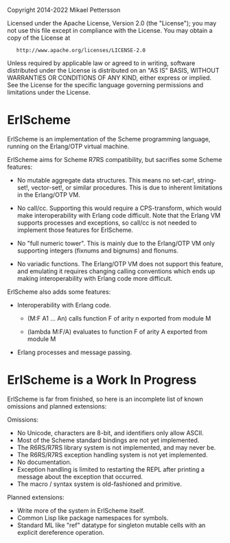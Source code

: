    Copyright 2014-2022 Mikael Pettersson

   Licensed under the Apache License, Version 2.0 (the "License");
   you may not use this file except in compliance with the License.
   You may obtain a copy of the License at

       http://www.apache.org/licenses/LICENSE-2.0

   Unless required by applicable law or agreed to in writing, software
   distributed under the License is distributed on an "AS IS" BASIS,
   WITHOUT WARRANTIES OR CONDITIONS OF ANY KIND, either express or implied.
   See the License for the specific language governing permissions and
   limitations under the License.

ErlScheme
=========

ErlScheme is an implementation of the Scheme programming language, running
on the Erlang/OTP virtual machine.

ErlScheme aims for Scheme R7RS compatibility, but sacrifies some Scheme
features:

- No mutable aggregate data structures.  This means no set-car!, string-set!,
  vector-set!, or similar procedures.  This is due to inherent limitations
  in the Erlang/OTP VM.

- No call/cc.  Supporting this would require a CPS-transform, which would
  make interoperability with Erlang code difficult.  Note that the Erlang
  VM supports processes and exceptions, so call/cc is not needed to implement
  those features for ErlScheme.

- No "full numeric tower".  This is mainly due to the Erlang/OTP VM only
  supporting integers (fixnums and bignums) and flonums.

- No variadic functions.  The Erlang/OTP VM does not support this feature,
  and emulating it requires changing calling conventions which ends up making
  interoperability with Erlang code more difficult.

ErlScheme also adds some features:

- Interoperability with Erlang code.

  * (M:F A1 ... An) calls function F of arity n exported from module M

  * (lambda M:F/A) evaluates to function F of arity A exported from module M

- Erlang processes and message passing.

ErlScheme is a Work In Progress
===============================

ErlScheme is far from finished, so here is an incomplete list of known
omissions and planned extensions:

Omissions:
- No Unicode, characters are 8-bit, and identifiers only allow ASCII.
- Most of the Scheme standard bindings are not yet implemented.
- The R6RS/R7RS library system is not implemented, and may never be.
- The R6RS/R7RS exception handling system is not yet implemented.
- No documentation.
- Exception handling is limited to restarting the REPL after printing
  a message about the exception that occurred.
- The macro / syntax system is old-fashioned and primitive.

Planned extensions:
- Write more of the system in ErlScheme itself.
- Common Lisp like package namespaces for symbols.
- Standard ML like "ref" datatype for singleton mutable cells with an explicit
  dereference operation.
